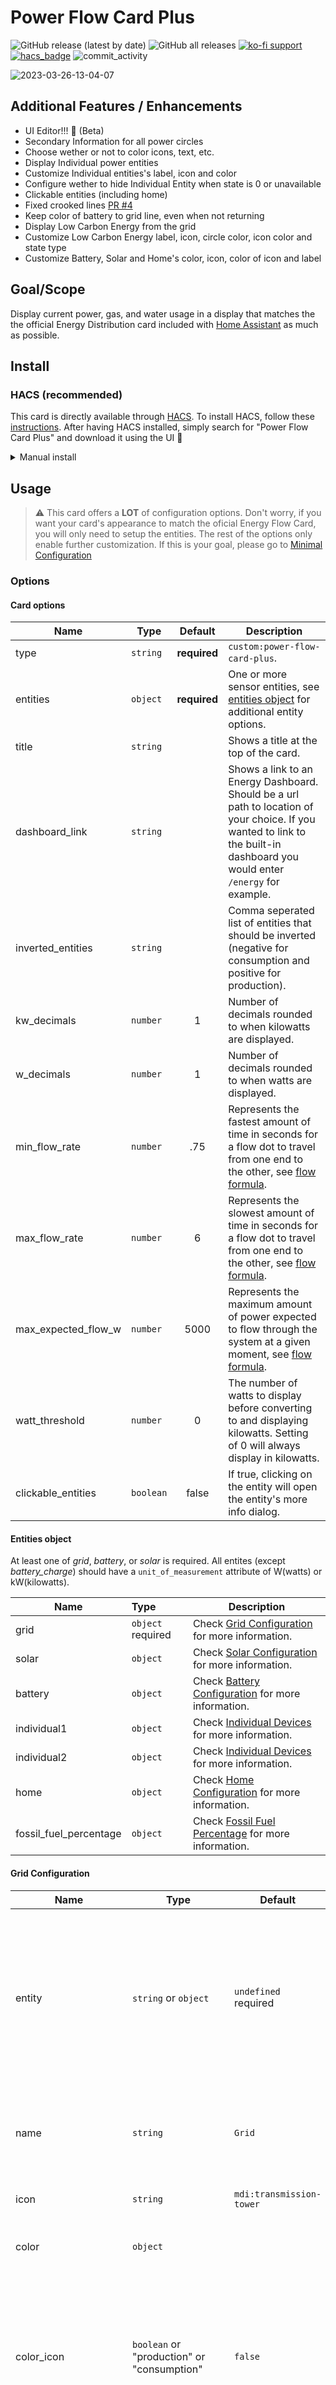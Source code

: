 

# Power Flow Card Plus

![GitHub release (latest by date)](https://img.shields.io/github/v/release/flixlix/power-flow-card-plus?style=flat-square)
![GitHub all releases](https://img.shields.io/github/downloads/flixlix/power-flow-card-plus/total?style=flat-square)
[![ko-fi support](https://img.shields.io/badge/support-me-ff5e5b?style=flat-square&logo=ko-fi)](https://ko-fi.com/flixlix)
[![hacs_badge](https://img.shields.io/badge/HACS-Default-41BDF5.svg?style=flat-square)](https://github.com/hacs/integration)
![commit_activity](https://img.shields.io/github/commit-activity/y/flixlix/power-flow-card-plus?color=brightgreen&label=Commits&style=flat-square)

![2023-03-26-13-04-07](https://user-images.githubusercontent.com/61006057/227771568-78497ecc-e863-46f2-b29e-e15c7c20a154.gif)

## Additional Features / Enhancements

- UI Editor!!! 🥳 (Beta)
- Secondary Information for all power circles
- Choose wether or not to color icons, text, etc.
- Display Individual power entities
- Customize Individual entities's label, icon and color
- Configure wether to hide Individual Entity when state is 0 or unavailable
- Clickable entities (including home)
- Fixed crooked lines [PR #4](https://github.com/flixlix/power-flow-card-plus/pull/4)
- Keep color of battery to grid line, even when not returning
- Display Low Carbon Energy from the grid
- Customize Low Carbon Energy label, icon, circle color, icon color and state type
- Customize Battery, Solar and Home's color, icon, color of icon and label

## Goal/Scope

Display current power, gas, and water usage in a display that matches the the official Energy Distribution card included with [Home Assistant](https://home-assistant.io/) as much as possible.




## Install

### HACS (recommended)

This card is directly available through [HACS](https://hacs.xyz). To install HACS, follow these [instructions](https://hacs.xyz/docs/setup/prerequisites).
After having HACS installed, simply search for "Power Flow Card Plus" and download it using the UI 🙂

<details>
<summary>Manual install</summary>

1. Download and copy `power-flow-card-plus.js` from the [latest release](https://github.com/flixlix/power-flow-card-plus/releases/latest) into your `config/www` directory.

2. Add the resource reference as decribed below.

### Add resource reference

If you configure Dashboards via YAML, add a reference to `power-flow-card-plus.js` inside your `configuration.yaml`:

```yaml
resources:
  - url: /local/power-flow-card-plus.js
    type: module
```

Else, if you prefer the graphical editor, use the menu to add the resource:

1. Make sure, advanced mode is enabled in your user profile (click on your user name to get there)
2. Navigate to Settings -> Dashboards
3. Click three dot icon
4. Select Resources
5. Hit (+ ADD RESOURCE) icon
6. Enter URL `/local/power-flow-card-plus.js` and select type "JavaScript Module".
   (Use `/hacsfiles/power-flow-card-plus/power-flow-card-plus.js` and select "JavaScript Module" for HACS install if HACS didn't do it already)
</details>

## Usage

> ⚠️ This card offers a **LOT** of configuration options. Don't worry, if you want your card's appearance to match the oficial Energy Flow Card, you will only need to setup the entities. The rest of the options only enable further customization. If this is your goal, please go to [Minimal Configuration](#minimal-configuration)

### Options

#### Card options

| Name                | Type      |   Default    | Description                                                                                                                                                                  |
|---------------------| --------- |:------------:|------------------------------------------------------------------------------------------------------------------------------------------------------------------------------|
| type                | `string`  | **required** | `custom:power-flow-card-plus`.                                                                                                                                               |
| entities            | `object`  | **required** | One or more sensor entities, see [entities object](#entities-object) for additional entity options.                                                                          |
| title               | `string`  |              | Shows a title at the top of the card.                                                                                                                                        |
| dashboard_link      | `string`  |              | Shows a link to an Energy Dashboard. Should be a url path to location of your choice. If you wanted to link to the built-in dashboard you would enter `/energy` for example. |
| inverted_entities   | `string`  |              | Comma seperated list of entities that should be inverted (negative for consumption and positive for production).            |
| kw_decimals         | `number`  |      1       | Number of decimals rounded to when kilowatts are displayed.                                                                                                                  |
| w_decimals          | `number`  |      1       | Number of decimals rounded to when watts are displayed.                                                                                                                      |
| min_flow_rate       | `number`  |     .75      | Represents the fastest amount of time in seconds for a flow dot to travel from one end to the other, see [flow formula](#flow-formula).                                      |
| max_flow_rate       | `number`  |      6       | Represents the slowest amount of time in seconds for a flow dot to travel from one end to the other, see [flow formula](#flow-formula).                                      |
| max_expected_flow_w | `number`  |    5000      | Represents the maximum amount of power expected to flow through the system at a given moment, see [flow formula](#flow-formula).                                           |
| watt_threshold      | `number`  |      0       | The number of watts to display before converting to and displaying kilowatts. Setting of 0 will always display in kilowatts.                                                 |
| clickable_entities  | `boolean` |    false     | If true, clicking on the entity will open the entity's more info dialog.                                                                                                     |

#### Entities object

At least one of _grid_, _battery_, or _solar_ is required. All entites (except _battery_charge_) should have a `unit_of_measurement` attribute of W(watts) or kW(kilowatts).

| Name           | Type                | Description                                                                                                                                                                                                     |
| -------------- | :------------------ | --------------------------------------------------------------------------------------------------------------------------------------------------------------------------------------------------------------- |
| grid           | `object` required | Check [Grid Configuration](#grid-configuration) for more information. |
| solar          | `object` | Check [Solar Configuration](#solar-configuration) for more information. |
| battery        | `object` | Check [Battery Configuration](#battery-configuration) for more information. |
| individual1    | `object` | Check [Individual Devices](#individual-configuration) for more information. |
| individual2    | `object` | Check [Individual Devices](#individual-configuration) for more information. |
| home           | `object` | Check [Home Configuration](#home-configuration) for more information. |
| fossil_fuel_percentage | `object` | Check [Fossil Fuel Percentage](#fossil-fuel-configuration) for more information. |

#### Grid Configuration

| Name        | Type    | Default  | Description                                                                                       |
| ----------- | ------- | -------- | ------------------------------------------------------------------------------------------------- |
| entity | `string` or `object` | `undefined` required | Entity ID of a sensor supporting a single state with negative values for production and positive values for consumption or an object for [split entites](#split-entities). Examples of both can be found below. |
| name  | `string` | `Grid` | If you don't populate this option, the label will continue to update based on the language selected. |
| icon | `string` | `mdi:transmission-tower` | Icon path for the icon inside the Grid Circle. |
| color | `object` |  | Check [Color Objects](#color-object) for more information. |
| color_icon | `boolean` or "production" or "consumption" | `false` | If set to `true`, icon color will match the highest value. If set to `production`, icon color will match the production. If set to `consumption`, icon color will match the consumption. |
| display_state | "two_way" or "one_way" or "one_way_no_zero" | `two_way` | If set to `two_way` the production will always be shown simultaneously, no matter the state. If set to `one_way` only the direction that is active will be shown (since this card only shows instantaneous power, there will be no overlaps ✅). If set to `one_way_no_zero` the behavior will be the same as `one_way` but you will still the consumption direction when every state is `0`. |
| color_circle | `boolean` or "production" or "consumption" | `false` | If set to `true`, the color of the grid circle changes depending on if you are consuming from the grid or returning to it. If set to `production`, circle color will match the production. If set to `consumption`, circle color will match the consumption. If set to `false`, circle color will match the consumption. |
| secondary_info | `object` | `undefined` | Check [Secondary Info Object](#secondary-info-configuration) |
| display_zero_tolerance | `number` | `0` | If the state of the entity is less than this number, it will be considered zero. This is to avoid having the grid circle show a small amount of consumption when the battery is trying to correct itself to the grid. |

#### Solar Configuration

| Name        | Type    | Default  | Description                                                                                       |
| ----------- | ------- | -------- | ------------------------------------------------------------------------------------------------- |
| entity | `string` | `undefined` required | Entity ID providing a state with the value of solar production. |
| name  | `string` | `Solar` | Label for the solar option. If you don't populate this option, the label will continue to update based on the language selected. |
| icon | `string` | `mdi:solar-power` | Icon path for the icon inside the Solar Circle. |
| color | `string` |  | HEX value of the color for circles labels and lines of solar production. |
| color_icon | `boolean` | `false` | If set to `true`, icon color will match the circle's color. If set to `false`, icon color will match the text's color.  |
| color_value | `boolean` | `false` | If set to `true`, text color of the state will match the circle's color. If set to `false`, text color of the state will be your primary text color.  |
| secondary_info | `object` | `undefined` | Check [Secondary Info Object](#secondary-info-configuration) |

#### Battery Configuration

| Name        | Type    | Default  | Description                                                                                       |
| ----------- | ------- | -------- | ------------------------------------------------------------------------------------------------- |
| entity | `string` or `object` | `undefined` required | Entity ID of a sensor supporting a single state with negative values for production and positive values for consumption or an object for [split entities](#split-entities). Examples of both can be found below. |
| state_of_charge | `string` | `undefined` required | Entity ID providing a state with the state of charge of the battery in percent (state of  `100` for a full battery). |
| name  | `string` | `Battery` | Label for the battery option. If you don't populate this option, the label will continue to update based on the language selected. |
| icon | `string` | `mdi:battery` or dynamic based on state of the battery | Icon path for the icon inside the Battery Circle. |
| color | `object` |  | Check [Color Objects](#color-object) for more information. |
| color_icon | `boolean` or "production" or "consumption" | `false` | If set to `true`, icon color will match the highest value. If set to `production`, icon color will match the production. If set to `consumption`, icon color will match the consumption. |
| display_state | "two_way" or "one_way" or "one_way_no_zero" | `two_way` | If set to `two_way` the production will always be shown simultaneously, no matter the state. If set to `one_way` only the direction that is active will be shown (since this card only shows instantaneous power, there will be no overlaps ✅). If set to `one_way_no_zero` the behavior will be the same as `one_way` but you will still the consumption direction when every state is `0`. |
| state_of_charge_unit_white_space | `boolean` | `true` | If set to `false`, there will be no white space between the state of charge and the unit of the state of charge. |
| color_state_of_charge_value | `boolean` or "production" or "consumption" | If set to `true`, state of charge text color will match the highest value. If set to `production`, state of charge text color will match the production. If set to `consumption`, state of charge text color will match the consumption. |
| color_circle | `boolean` or "production" or "consumption" | If set to `true`, circle color will match the highest value. If set to `production`, circle color will match the production. If set to `consumption`, circle text color will match the consumption. |

#### Individual Configuration

| Name        | Type    | Default  | Description                                                                                       |
| ----------- | ------- | -------- | ------------------------------------------------------------------------------------------------- |
| entity | `string` or `object` | `undefined` required | Entity ID providing a state with the value of an individual consumption. |
| name  | `string` | `Car` or `Motorcycle` | Label for the individual device option. If you don't populate this option, the label will continue to update based on the language selected. |
| icon | `string` | `mdi:car-electric` or `mdi:motorbike-electric` | Icon path for the icon inside the Individual Device Circle. |
| color | `string` | `#d0cc5b` or `#964cb5` | HEX value of the color for circles labels and lines of the individual device. |
| color_icon | `boolean` | `false` | If set to `true`, icon color will match the circle's color. If set to `false`, icon color will match the text's color.  |
| unit_of_measurement | `string` | `W`or `kW` (dynamic) | Sets the unit of measurement to show in the corresponding circle |
| inverted_animation |`boolean` | `false` | If set to true, the small dots will flow in the opposite direction. |
| secondary_info | `object` | `undefined` | Check [Secondary Info Object](#secondary-info-configuration) |
| display_zero | `boolean` | `false` | If set to `true`, the device will be displayed even if the entity state is `0` or not a number (eg: `unavailable`). Otherwise, the non-fossil section will be hidden. |
| display_zero_tolerance | `number` | `0` | If set, the device will be displayed if the state is greater than the tolerance set (This is also available for the secondary info). No need to set `display_zero` property to true. |
| color_value | `boolean` | `false` | If set to `true`, state text color will match the circle's color. If set to `false`, state text color will be the primary text color.  |

#### Home Configuration

| Name        | Type    | Default  | Description                                                                                       |
| ----------- | ------- | -------- | ------------------------------------------------------------------------------------------------- |
| entity | `string` or `object` | `undefined` required | Entity ID providing a state with the value of your home's consumption. Note that this entity will not be displayed and will only be used for the more info dialog when clicking the home section. |
| name  | `string` | `Home` | Label for the home option. If you don't populate this option, the label will continue to update based on the language selected. |
| icon | `string` | `mdi:home` | Icon path for the icon inside the Home Circle. |
| color_icon | `boolean` or "solar" or "grid" or "battery" | `false` | If set to `true`, icon color will match the highest value. If set to `solar`, icon color will match the color of solar. If set to `grid`, icon color will match the color of the grid consumption. If set to `battery`, icon color will match the color of the battery consumption. |
| color_value | `boolean` or "solar" or "grid" or "battery" | `false` | If set to `true`, state text color will match the highest value. If set to `solar`, state text color will match the color of solar. If set to `grid`, state text color will match the color of the grid consumption. If set to `battery`, state text color will match the color of the battery consumption. |
| secondary_info | `object` | `undefined` | Check [Secondary Info Object](#secondary-info-configuration) |

#### Fossil Fuel Configuration

| Name        | Type    | Default  | Description                                                                                       |
| ----------- | ------- | -------- | ------------------------------------------------------------------------------------------------- |
| entity           | `string` | `none` required | Entity ID providing a state with the value of the percentage of fossil fuel consumption. The state should be `100` when all the energy from the grid comes from high emission sources and `0` when all the energy from the grid comes from low emission sources. It is recommended to use the CO2 Signal integration, which provides this sensor out of the box without any additional templating. This will also be the entity used in the more-info dialogs. |
| name        | `string` | Low-carbon | Name to appear as a label on top of the circle. |
| icon | `string`            | `mdi:leaf` | Icon path (eg: `mdi:home`) to display inside the circle of the device. |
| color          | `string`        | `#0f9d58` |  HEX Value of a color to display as the stroke of the circle and line connecting to the grid. |
| color_icon | `boolean` | `false` | If `true`, the icon will be colored with the color property. Otherwise it will be the same color as all other icons. |
| display_zero | `boolean` | `true` | If set to `true`, the device will be displayed even if the entity state is `0` or not a number (eg: `unavailable`). Otherwise, the non-fossil section will be hidden. |
| state_type | `string` | `power` | The type of state to use for the entity. Can be `power` or `percentage`. When set to `power` the state will be the amount of power from the grid that is low-carbon. When set to `percentage` the state will be the percentage of power from the grid that is low-carbon. |

#### Color Object

| Name        | Type    | Description                                                                                       |
| ----------- | ------- | ------------------------------------------------------------------------------------------------- |
| production | `string` | HEX value of the color for circles labels and lines of production. |
| consumption | `string` | HEX value of the color for circles labels and lines of consumption. |

#### Split entities

Can be use with either Grid or Battery configuration. The same `unit_of_measurement` rule as above applies.

| Name        | Type     | Description                                                                                       |
| ----------- | -------- | ------------------------------------------------------------------------------------------------- |
| consumption | `string` | Entity ID providing a state value for consumption, this is required if using a split grid object. |
| production  | `string` | Entity ID providing a state value for production                                                  |

#### Secondary Info Configuration

This Feature allows you to configure an additional small text for each Individual Device. Here you can put , for example, the state of charge of an electric car.

| Name        | Type     | Description                                                                                       |
| ----------- | -------- | ------------------------------------------------------------------------------------------------- |
| entity| `string` required | Entity ID providing a state value that is going to be displayed. |
| unit_of_measurement | `string` | A string to be used as the unit of measurement. (Important: don't forget surrounding string with quotes) |
| icon | `string` | An icon path to be displayed next to the state of the individual device. This is optional, meaning if you don't use this, no icon will be displayed. |
| unit_white_space | `boolean` |  Default is `true`. If set to `false` will not add any whitespace between unit and state. Otherwise, white space will be added. |
| display_zero | `boolean` | Default is `false`. If set to `true` info will still be displayed if state of the entity is `0` or `unavailable`. |
| display_zero_tolerance | `number` | `0` | If set, the device will be displayed if the state is greater than the tolerance set. No need to set `display_zero` property to true. |

### Minimal Configuration

> Don't forget to change the entity ids

The following configurations will allow you to achieve your results with the least amount of lines of code / complexity.
In these examples I decided to use the Split entities option, but feel free to use the combined entity option. [More Info](#split-entities)

##### Only Grid

```yaml
type: custom:power-flow-card-plus
entities:
  grid:
    entity:
      consumption: sensor.grid_consumption
```

This should give you something like this:

![minimal_config_only_grid](https://user-images.githubusercontent.com/61006057/227788281-992670a5-e2b7-4ea7-8166-0039d7a6526d.png)

##### Grid and Solar

```yaml
type: custom:power-flow-card-plus
entities:
  grid:
    entity:
      consumption: sensor.grid_consumption
      production: sensor.grid_production
  solar:
    entity: sensor.solar_production
```

This should give you something like this:

![minimal_config_grid_solar](https://user-images.githubusercontent.com/61006057/227788602-460a01d3-6310-40b2-b432-d1b5d324245f.png)

##### Grid, Solar and Battery

```yaml
type: custom:power-flow-card-plus
entities:
  grid:
    entity:
      consumption: sensor.grid_consumption
      production: sensor.grid_production
  solar:
    entity: sensor.solar_production
  battery:
    entity:
       consumption: sensor.battery_consumption
       production: sensor.battery_production
    state_of_charge: sensor.battery_state_of_charge
```

This should give you something like this:

![minimal_config_grid_solar_battery](https://user-images.githubusercontent.com/61006057/227788820-25f2ee65-ad56-4c05-94b3-9f056d3a0bc2.png)

### Mix & Match Config aka "Full Config"

> This Configuration is a little bit random, it's just here to demonstrate the capabilities of this card.

```yaml
type: custom:power-flow-card-plus
entities:
  home:
    entity: sensor.home_consumption
    color_icon: solar
  fossil_fuel_percentage:
    entity: sensor.fossil_fuel_percentage
    icon: mdi:pine-tree
    color_icon: true
    display_zero: true
    name: Non Fossil
    state_type: power
  grid:
    icon: mdi:ab-testing
    name: Provider
    entity:
      production: sensor.grid_production
      consumption: sensor.grid_consumption
  solar:
    icon: mdi:solar-panel-large
    entity: sensor.solar_production
  battery:
    name: Bateria
    icon: mdi:bat
    entity:
      consumption: sensor.battery_consumption
      production: sensor.battery_production
  individual1:
    entity: sensor.car_power
    icon: mdi:car-electric
    color: '#80b8ff'
    name: Denim Flash
    color_icon: false
  individual2:
    entity: sensor.motorbike_power
    name: Qivi
    color_icon: true
    display_zero: true
    color: '#ff8080'
    icon: mdi:motorbike-electric
w_decimals: 0
kw_decimals: 2
min_flow_rate: 0.9
max_flow_rate: 6
watt_threshold: 10000
clickable_entities: true
title: Power Flow Card Plus
```

This should give you something like this:
![minimal_config_full](https://user-images.githubusercontent.com/61006057/227789815-41f15dd4-3d24-4eb8-96ca-c7f7f01a4f46.png)

### Flow Formula

This formula is based on the official formula used by the Energy Distribution card.

```js
max - (value / totalLines) * (max - min);
// max = max_flow_rate
// min = min_flow_rate
// value = line value, solar to grid for example
// totalLines = gridConsumption + solarConsumption + solarToBattery +
//   solarToGrid + batteryConsumption + batteryFromGrid + batteryToGrid
```

I'm not 100% happy with this. I'd prefer to see the dots travel slower when flow is low, but faster when flow is high. For example if the only flow is Grid to Home, I'd like to see the dot move faster if the flow is 15kW, but slower if it's only 2kW. Right now the speed would be the same. If you have a formula you'd like to propose please submit a PR.

### To-Do List



Here is my to-do list containing a few enhancements I am planning in adding. The ones at the top are bigger priorities, so they’ll probably be available before the ones at the bottom.

- Change Flow Rate / Speed Formula to something more intuitive
- Add UI Editor
- Display Tolerance for grid Values (do not display anything for small values [#52](https://github.com/flixlix/power-flow-card-plus/issues/52)
- Display Home Power Excluding individual devices (make this an optional configuration) [#57](https://github.com/flixlix/power-flow-card-plus/issues/57)
- More than two Individual Devices [#54](https://github.com/flixlix/power-flow-card-plus/issues/54)
- More than one solar source [#23](https://github.com/flixlix/power-flow-card-plus/issues/23)
- Make card full size [#41](https://github.com/flixlix/power-flow-card-plus/discussions/41)

I am still just one person working on this project and obviously have other things going on in my life, so feel free to contribute to the project. You can also feel free to create a PR with a new feature and I'll try my best to review it 😊

#### Credits

- [power-flow-card](https://github.com/ulic75/power-flow-card) by [ulic75](https://github.com/ulic75)



